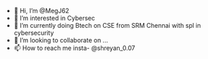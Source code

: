 - 👋 Hi, I’m @MegJ62
- 👀 I’m interested in Cybersec
- 🌱 I’m currently doing Btech on CSE from SRM Chennai with spl in cybersecurity
- 💞️ I’m looking to collaborate on ...
- 📫 How to reach me insta- @shreyan_0.07

<!---
MegJ62/MegJ62 is a ✨ special ✨ repository because its `README.md` (this file) appears on your GitHub profile.
You can click the Preview link to take a look at your changes.
--->
